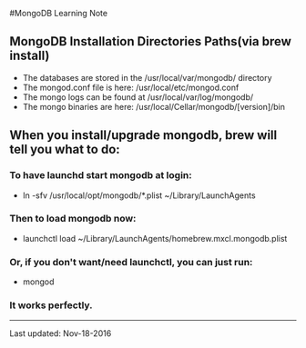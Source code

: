 #MongoDB Learning Note


## MongoDB Installation Directories Paths(via brew install)

- The databases are stored in the /usr/local/var/mongodb/ directory
- The mongod.conf file is here: /usr/local/etc/mongod.conf
- The mongo logs can be found at /usr/local/var/log/mongodb/
- The mongo binaries are here: /usr/local/Cellar/mongodb/[version]/bin


## When you install/upgrade mongodb, brew will tell you what to do:

### To have launchd start mongodb at login:

- ln -sfv /usr/local/opt/mongodb/*.plist ~/Library/LaunchAgents

### Then to load mongodb now:

- launchctl load ~/Library/LaunchAgents/homebrew.mxcl.mongodb.plist

### Or, if you don't want/need launchctl, you can just run:

- mongod

### It works perfectly.





---

Last updated:
Nov-18-2016
